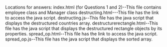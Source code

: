 Locations for answers:
index.html (for Questions 1 and 2)--This file contains employee class and Manager class
destructing.html---This file has the link to access the java script.
destructing.js--This file has the java script that displays the destructured countries array.
destructurerectangle.html--This file has the java script that displays the destructured rectangle objects by its properties. 
spread_op.html--This file has the link to access the java script.
spread_op.js--This file has the java script that displays the sorted array.
